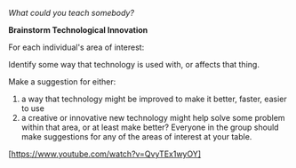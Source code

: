 _What could you teach somebody?_

**Brainstorm Technological Innovation**

For each individual's area of interest:

Identify some way that technology is used with, or affects that thing.

Make a suggestion for either:

  1.    a way that technology might be improved to make it better, faster, easier to use
  2.    a creative or innovative new technology might help solve some problem within that area, or at least make better?
Everyone in the group should make suggestions for any of the areas of interest at your table.


[https://www.youtube.com/watch?v=QvyTEx1wyOY]


